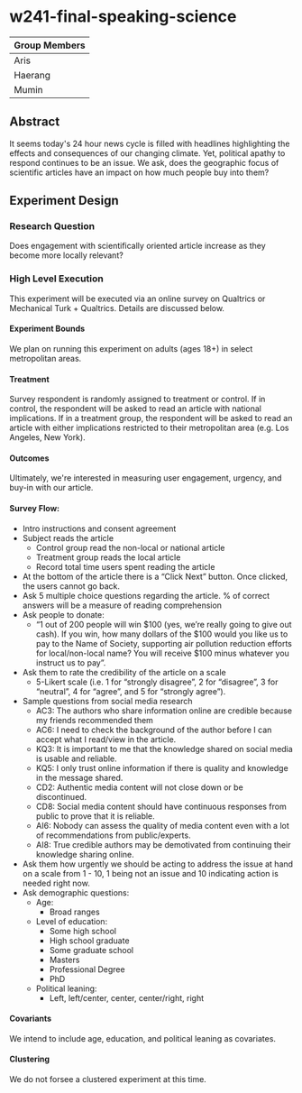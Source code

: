 # w241-final-speaking-science

| Group Members| 
|--------| 
| Aris |
| Haerang | 
| Mumin  

## Abstract
It seems today's 24 hour news cycle is filled with headlines highlighting the effects and consequences of our changing climate. Yet, political apathy to respond continues to be an issue. We ask, does the geographic focus of scientific articles have an impact on how much people buy into them?

## Experiment Design
### Research Question 
Does engagement with scientifically oriented article increase as they become more locally relevant? 

### High Level Execution
This experiment will be executed via an online survey on Qualtrics or Mechanical Turk + Qualtrics. Details are discussed below. 

#### Experiment Bounds
We plan on running this experiment on adults (ages 18+) in select metropolitan areas.

#### Treatment
Survey respondent is randomly assigned to treatment or control. If in control, the respondent will be asked to read an article with national implications. If in a treatment group, the respondent will be asked to read an article with either implications restricted to their metropolitan area (e.g. Los Angeles, New York). 

#### Outcomes
Ultimately, we're interested in measuring user engagement, urgency, and buy-in with our article. 

#### Survey Flow:
* Intro instructions and consent agreement 
* Subject reads the article 
    * Control group read the non-local or national article
    * Treatment group reads the local article
    * Record total time users spent reading the article  
* At the bottom of the article there is a “Click Next” button. Once clicked, the users cannot go back.
* Ask 5 multiple choice questions regarding the article. % of correct answers will be a measure of reading comprehension
* Ask people to donate:
    * “1 out of 200 people will win $100 (yes, we’re really going to give out cash). If you win, how many dollars of the $100 would you like us to pay to the Name of Society, supporting air pollution reduction efforts for local/non-local name? You will receive $100 minus whatever you instruct us to pay”.
* Ask them to rate the credibility of the article on a scale
    * 5-Likert scale (i.e. 1 for “strongly disagree”, 2 for “disagree”, 3 for “neutral”, 4 for “agree”, and 5 for “strongly agree”).
* Sample questions from social media research
    * AC3: The authors who share information online are credible because my friends recommended them
    * AC6: I need to check the background of the author before I can accept what I read/view in the article.
    * KQ3: It is important to me that the knowledge shared on social media is usable and reliable.
    * KQ5: I only trust online information if there is quality and knowledge in the message shared.
    * CD2: Authentic media content will not close down or be discontinued.
    * CD8: Social media content should have continuous responses from public to prove that it is reliable.
    * AI6: Nobody can assess the quality of media content even with a lot of recommendations from public/experts.
    * AI8: True credible authors may be demotivated from continuing their knowledge sharing online.
* Ask them how urgently we should be acting to address the issue at hand on a scale from 1 - 10, 1 being not an issue and 10 indicating action is needed right now.
* Ask demographic questions:
    * Age:  
        * Broad ranges
    * Level of education: 
        * Some high school
        * High school graduate
        * Some graduate school
        * Masters
        * Professional Degree
        * PhD
    * Political leaning: 
        * Left, left/center, center, center/right, right

#### Covariants
We intend to include age, education, and political leaning as covariates.

#### Clustering
We do not forsee a clustered experiment at this time.

